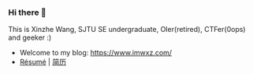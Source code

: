 ### Hi there 👋

This is Xinzhe Wang, SJTU SE undergraduate, OIer(retired), CTFer(0ops) and geeker :)

- Welcome to my blog: https://www.imwxz.com/
- [Résumé](https://www.imwxz.com/resume.pdf) | [简历](https://www.imwxz.com/resume-zh_CN.pdf)